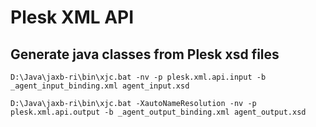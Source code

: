 # Plesk XML API

## Generate java classes from Plesk xsd files

```shell
D:\Java\jaxb-ri\bin\xjc.bat -nv -p plesk.xml.api.input -b _agent_input_binding.xml agent_input.xsd
```

```shell
D:\Java\jaxb-ri\bin\xjc.bat -XautoNameResolution -nv -p plesk.xml.api.output -b _agent_output_binding.xml agent_output.xsd
```